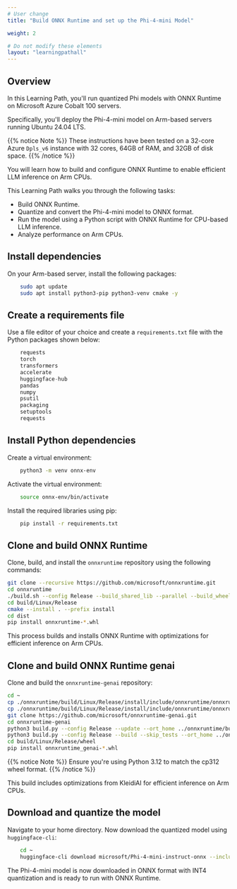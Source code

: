 ```yaml
---
# User change
title: "Build ONNX Runtime and set up the Phi-4-mini Model"

weight: 2

# Do not modify these elements
layout: "learningpathall"
---
```

## Overview

In this Learning Path, you'll run quantized Phi models with ONNX Runtime on Microsoft Azure Cobalt 100 servers.

Specifically, you'll deploy the Phi-4-mini model on Arm-based servers running Ubuntu 24.04 LTS.

{{% notice Note %}}
These instructions have been tested on a 32-core Azure `Dpls_v6` instance with 32 cores, 64GB of RAM, and 32GB of disk space.
{{% /notice %}}

You will learn how to build and configure ONNX Runtime to enable efficient LLM inference on Arm CPUs.

This Learning Path walks you through the following tasks:
- Build ONNX Runtime.
- Quantize and convert the Phi-4-mini model to ONNX format.
- Run the model using a Python script with ONNX Runtime for CPU-based LLM inference.
- Analyze performance on Arm CPUs.

## Install dependencies

On your Arm-based server, install the following packages:

```bash
    sudo apt update
    sudo apt install python3-pip python3-venv cmake -y
```

## Create a requirements file

Use a file editor of your choice and create a `requirements.txt` file with the Python packages shown below:

```python
    requests
    torch
    transformers
    accelerate
    huggingface-hub
    pandas
    numpy
    psutil
    packaging
    setuptools
    requests
```

## Install Python dependencies

Create a virtual environment:
```bash
    python3 -m venv onnx-env
```

Activate the virtual environment:
```bash
    source onnx-env/bin/activate
```

Install the required libraries using pip:
```bash
    pip install -r requirements.txt
```

## Clone and build ONNX Runtime

Clone, build, and install the `onnxruntime` repository using the following commands:

```bash
git clone --recursive https://github.com/microsoft/onnxruntime.git
cd onnxruntime
./build.sh --config Release --build_shared_lib --parallel --build_wheel --skip_tests --update --build
cd build/Linux/Release
cmake --install . --prefix install
cd dist
pip install onnxruntime-*.whl
```

This process builds and installs ONNX Runtime with optimizations for efficient inference on Arm CPUs.

## Clone and build ONNX Runtime genai

Clone and build the `onnxruntime-genai` repository:

```bash
cd ~
cp ./onnxruntime/build/Linux/Release/install/include/onnxruntime/onnxruntime_float16.h ./onnxruntime/build/Linux/Release/install/include/onnxruntime_float16.h
cp ./onnxruntime/build/Linux/Release/install/include/onnxruntime/onnxruntime_c_api.h ./onnxruntime/build/Linux/Release/install/include/onnxruntime_c_api.h
git clone https://github.com/microsoft/onnxruntime-genai.git
cd onnxruntime-genai
python3 build.py --config Release --update --ort_home ../onnxruntime/build/Linux/Release/install
python3 build.py --config Release --build --skip_tests --ort_home ../onnxruntime/build/Linux/Release/install
cd build/Linux/Release/wheel
pip install onnxruntime_genai-*.whl
```

{{% notice Note %}}
Ensure you're using Python 3.12 to match the cp312 wheel format.
{{% /notice %}}

This build includes optimizations from KleidiAI for efficient inference on Arm CPUs.

## Download and quantize the model

Navigate to your home directory. Now download the quantized model using `huggingface-cli`:
```bash
    cd ~
    huggingface-cli download microsoft/Phi-4-mini-instruct-onnx --include cpu_and_mobile/cpu-int4-rtn-block-32-acc-level-4/* --local-dir .
```

The Phi-4-mini model is now downloaded in ONNX format with INT4 quantization and is ready to run with ONNX Runtime.
